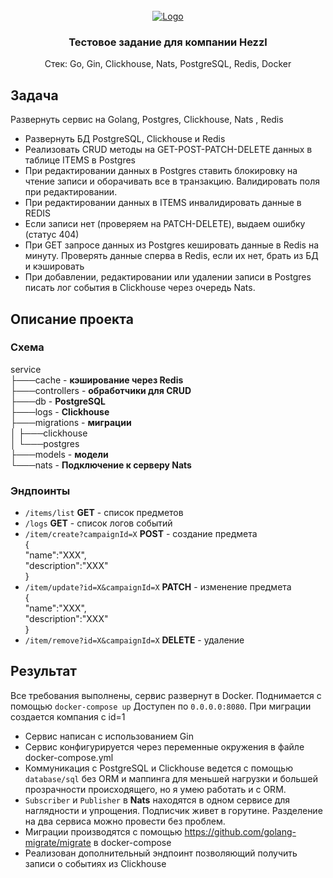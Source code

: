 <br />
<div align="center">
  <a href="https://github.com/MyFactoryIsSoGood/advisory_backend">
    <img src="https://hezzl.com/images/uploads/5712/logo_hezzl_400_90.png" alt="Logo">
  </a>

<h3 align="center">Тестовое задание для компании Hezzl</h3>

  <p align="center">
    Стек: Go, Gin, Clickhouse, Nats, PostgreSQL, Redis, Docker
    <br>
  </p>
</div>

## Задача
Развернуть сервис на Golang, Postgres, Clickhouse, Nats , Redis

- Развернуть БД PostgreSQL, Clickhouse и Redis
- Реализовать CRUD методы на GET-POST-PATCH-DELETE данных в таблице ITEMS в Postgres
- При редактировании данных в Postgres ставить блокировку на чтение записи и оборачивать все в транзакцию. Валидировать поля при редактировании. 
- При редактировании данных в ITEMS инвалидировать данные в REDIS
- Если записи нет (проверяем на PATCH-DELETE), выдаем ошибку (статус 404)
- При GET запросе данных из Postgres кешировать данные в Redis на минуту. Проверять данные сперва в Redis, если их нет, брать из БД и кэшировать
- При добавлении, редактировании или удалении записи в Postgres писать лог события в Clickhouse через очередь Nats.

## Описание проекта
### Схема
service<br />
├───cache - **кэширование через Redis**<br />
├───controllers - **обработчики для CRUD**<br />
├───db - **PostgreSQL**<br />
├───logs - **Clickhouse**<br />
├───migrations - **миграции**<br />
│   ├───clickhouse<br />
│   └───postgres<br />
├───models - **модели**<br />
└───nats  - **Подключение к серверу Nats**<br />

### Эндпоинты
- `/items/list` **GET** - список предметов<br />
- `/logs` **GET** - список логов событий<br />
- `/item/create?campaignId=X` **POST** - создание предмета<br />
{<br />
    "name":"XXX",<br />
    "description":"XXX"<br />
}<br />
- `/item/update?id=X&campaignId=X` **PATCH** - изменение предмета<br />
{<br />
    "name":"XXX",<br />
    "description":"XXX"<br />
}<br />
- `/item/remove?id=X&campaignId=X` **DELETE** - удаление<br />



## Результат
Все требования выполнены, сервис развернут в Docker. Поднимается с помощью 
`docker-compose up`
Доступен по `0.0.0.0:8080`. При миграции создается компания с id=1

- Сервис написан с использованием Gin
- Сервис конфигурируется через переменные окружения в файле docker-compose.yml
- Коммуникация с PostgreSQL и Clickhouse ведется с помощью `database/sql` без ORM и маппинга для меньшей нагрузки и большей прозрачности происходящего, но я умею работать и с ORM.
- `Subscriber` и `Publisher` в **Nats** находятся в одном сервисе для наглядности и упрощения. Подписчик живет в горутине. Разделение на два сервиса можно провести без проблем.
- Миграции производятся с помощью https://github.com/golang-migrate/migrate в docker-compose
- Реализован дополнительный эндпоинт позволяющий получить записи о событиях из Clickhouse
